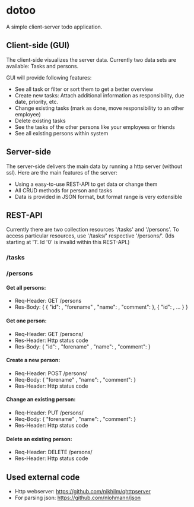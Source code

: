 # dotoo
A simple client-server todo application. 

## Client-side (GUI)
The client-side visualizes the server data. Currently two data sets are available: Tasks and persons. 

GUI will provide following features:
- See all task or filter or sort them to get a better overview
- Create new tasks: Attach additional information as responsibility, due date, priority, etc.
- Change existing tasks (mark as done, move responsibility to an other employee)
- Delete existing tasks
- See the tasks of the other persons like your employees or friends
- See all existing persons within system

## Server-side
The server-side delivers the main data by running a http server (without ssl). Here are the main features of the server:
- Using a easy-to-use REST-API to get data or change them
- All CRUD methods for person and tasks
- Data is provided in JSON format, but format range is very extensible

## REST-API
Currently there are two collection resources '/tasks' and '/persons'. To access particular resources, use '/tasks/<id>' respective '/persons/<id>'. (Ids starting at '1'. Id '0' is invalid within this REST-API.)

### /tasks

### /persons
#### Get all persons: 
- Req-Header: GET /persons
- Res-Body: { { "id": <id>, "forename" <string>, "name": <string>, "comment": <string> }, { "id": <id>, ... } }

#### Get one person:
- Req-Header: GET /persons/<id>
- Res-Header: Http status code
- Res-Body: { "id": <id>, "forename" <string>, "name": <string>, "comment": <string> }
  
#### Create a new person:
- Req-Header: POST /persons/<id>
- Req-Body: { "forename" <string>, "name": <string>, "comment": <string> }
- Res-Header: Http status code

#### Change an existing person:
- Req-Header: PUT /persons/<id>
- Req-Body: { "forename" <string>, "name": <string>, "comment": <string> }
- Res-Header: Http status code

#### Delete an existing person:
- Req-Header: DELETE /persons/<id>
- Res-Header: Http status code



## Used external code
- Http webserver: https://github.com/nikhilm/qhttpserver
- For parsing json: https://github.com/nlohmann/json

